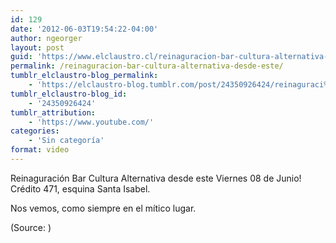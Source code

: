 ```yaml
---
id: 129
date: '2012-06-03T19:54:22-04:00'
author: ngeorger
layout: post
guid: 'https://www.elclaustro.cl/reinaguracion-bar-cultura-alternativa-desde-este/'
permalink: /reinaguracion-bar-cultura-alternativa-desde-este/
tumblr_elclaustro-blog_permalink:
    - 'https://elclaustro-blog.tumblr.com/post/24350926424/reinaguraci%C3%B3n-bar-cultura-alternativa-desde-este'
tumblr_elclaustro-blog_id:
    - '24350926424'
tumblr_attribution:
    - 'https://www.youtube.com/'
categories:
    - 'Sin categoría'
format: video
---
```


Reinaguración Bar Cultura Alternativa desde este Viernes 08 de Junio! Crédito 471, esquina Santa Isabel.

Nos vemos, como siempre en el mítico lugar.

<div class="attribution">(<span>Source:</span> <https://www.youtube.com/>)</div>